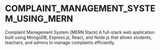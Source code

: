 # COMPLAINT_MANAGEMENT_SYSTEM_USING_MERN
Complaint Management System (MERN Stack) A full-stack web application built using MongoDB, Express.js, React, and Node.js that allows students, teachers, and admins to manage complaints efficiently. 
